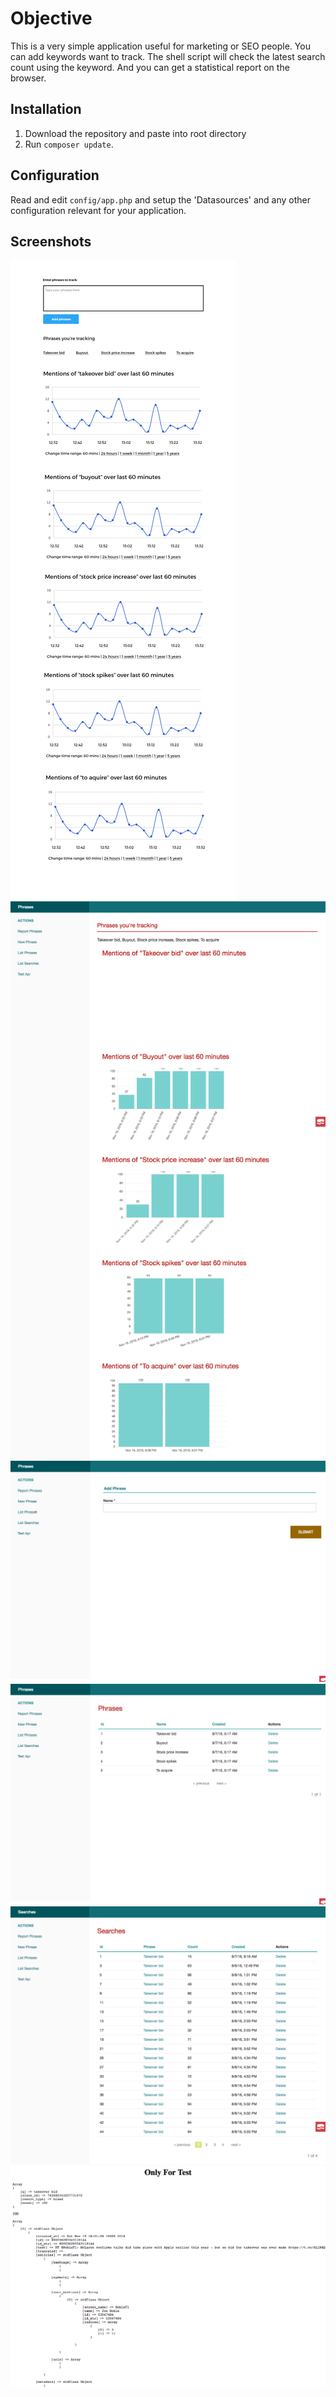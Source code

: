 # Objective

This is a very simple application useful for marketing or SEO people. You can add keywords want to track. The shell script will check the latest search count using the keyword. And you can get a statistical report on the browser.


## Installation

1. Download the repository and paste into root directory
2. Run `composer update`.

## Configuration

Read and edit `config/app.php` and setup the 'Datasources' and any other
configuration relevant for your application.

## Screenshots
![Screen1](https://raw.githubusercontent.com/biplobice/TwitterFeedTracking/master/screenshots/Screen-advanced.jpg)
![Screen2](https://raw.githubusercontent.com/biplobice/TwitterFeedTracking/master/screenshots/Screen-1.png)
![Screen3](https://raw.githubusercontent.com/biplobice/TwitterFeedTracking/master/screenshots/Screen-2.png)
![Screen4](https://raw.githubusercontent.com/biplobice/TwitterFeedTracking/master/screenshots/Screen-3.png)
![Screen5](https://raw.githubusercontent.com/biplobice/TwitterFeedTracking/master/screenshots/Screen-4.png)
![Screen6](https://raw.githubusercontent.com/biplobice/TwitterFeedTracking/master/screenshots/Screen-5.png)
